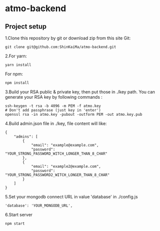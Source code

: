 # atmo-backend

## Project setup
1.Clone this repository by git or download zip from this site
Git:
```
git clone git@github.com:ShinKaiMa/atmo-backend.git
```

2.For yarn:
```
yarn install
```
For npm:
```
npm install
```

3.Build your RSA public & private key, then put those in ./key path.
You can generate your RSA key by following commands :
```
ssh-keygen -t rsa -b 4096 -m PEM -f atmo.key
# Don't add passphrase (just key in 'enter')
openssl rsa -in atmo.key -pubout -outform PEM -out atmo.key.pub
```

4.Build admin.json file in ./key, file content will like:
```
{
	"admins": [
		{
			"email": "example@example.com",
			"password": "YOUR_STRONG_PASSWORD_WITCH_LONGER_THAN_8_CHAR"
		},
		{
			"email": "example2@example.com",
			"password": "YOUR_STRONG_PASSWORD2_WITCH_LONGER_THAN_8_CHAR"
		}
	]
}
```

5.Set your mongodb connect URL in value 'database' in ./config.js 
```
'database': 'YOUR_MONGODB_URL',
```

6.Start server
```
npm start
```